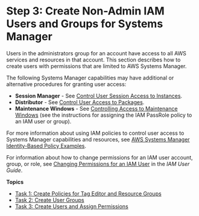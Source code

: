 # Step 3: Create Non\-Admin IAM Users and Groups for Systems Manager<a name="setup-create-iam-user"></a>

Users in the administrators group for an account have access to all AWS services and resources in that account\. This section describes how to create users with permissions that are limited to AWS Systems Manager\.

The following Systems Manager capabilities may have additional or alternative procedures for granting user access:
+ **Session Manager** \- See [Control User Session Access to Instances](session-manager-getting-started-restrict-access.md)\.
+ **Distributor** \- See [Control User Access to Packages](distributor-getting-started-restrict-access.md)\.
+ **Maintenance Windows** \- See [Controlling Access to Maintenance Windows](sysman-maintenance-permissions.md) \(see the instructions for assigning the IAM PassRole policy to an IAM user or group\)\.

For more information about using IAM policies to control user access to Systems Manager capabilities and resources, see [AWS Systems Manager Identity\-Based Policy Examples](security_iam_id-based-policy-examples.md)\.

For information about how to change permissions for an IAM user account, group, or role, see [Changing Permissions for an IAM User](https://docs.aws.amazon.com/IAM/latest/UserGuide/id_users_change-permissions.html) in the *IAM User Guide*\.

**Topics**
+ [Task 1: Create Policies for Tag Editor and Resource Groups](setup-create-users-nonadmin-policies.md)
+ [Task 2: Create User Groups](setup-create-users-nonadmin-groups.md)
+ [Task 3: Create Users and Assign Permissions](setup-create-users-nonadmin-users.md)